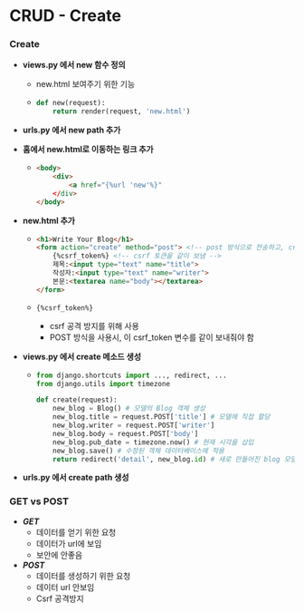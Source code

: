 # CRUD - Create

### Create

* **views.py 에서 new 함수 정의**

  * new.html 보여주기 위한 기능

  * ```python
    def new(request):
        return render(request, 'new.html')
    ```

* **urls.py 에서 new path 추가**

* **홈에서 new.html로 이동하는 링크 추가**

  * ```html
    <body>
        <div>
            <a href="{%url 'new'%}"
        </div>
    </body>
    ```

* **new.html 추가**

  * ```html
    <h1>Write Your Blog</h1>
    <form action="create" method="post"> <!-- post 방식으로 전송하고, create 메소드 사용 -->
        {%csrf_token%} <!-- csrf 토큰을 같이 보냄 -->
        제목:<input type="text" name="title">
        작성자:<input type="text" name="writer">
        본문:<textarea name="body"></textarea>
    </form>
    ```

  * ```{%csrf_token%}```

    * csrf 공격 방지를 위해 사용
    * POST 방식을 사용시, 이 csrf_token 변수를 같이 보내줘야 함

* **views.py 에서 create 메소드 생성**

  * ```python
    from django.shortcuts import ..., redirect, ...
    from django.utils import timezone
    
    def create(request):
        new_blog = Blog() # 모델의 Blog 객체 생성
        new_blog.title = request.POST['title'] # 모델에 직접 할당
        new_blog.writer = request.POST['writer']
        new_blog.body = request.POST['body']
        new_blog.pub_date = timezone.now() # 현재 시각을 삽입
        new_blog.save() # 수정된 객체 데이터베이스에 적용
        return redirect('detail', new_blog.id) # 새로 만들어진 blog 모델 객체의 id를 가지고, 원래 있던 페이지로 이동(이 경우에는 detail 페이지)
    ```

* **urls.py 에서 create path 생성**



### GET vs POST

* ***GET***
  * 데이터를 얻기 위한 요청
  * 데이터가 url에 보임
  * 보안에 안좋음
* ***POST***
  * 데이터를 생성하기 위한 요청
  * 데이터 url 안보임
  * Csrf 공격방지